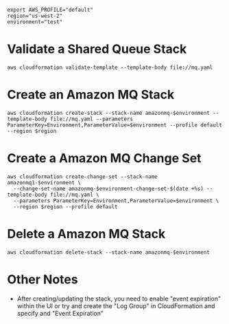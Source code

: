 
```
export AWS_PROFILE="default"
region="us-west-2"
environment="test"
```
# Validate a Shared Queue Stack

`aws cloudformation validate-template --template-body file://mq.yaml`

# Create an Amazon MQ Stack
```
aws cloudformation create-stack --stack-name amazonmq-$environment --template-body file://mq.yaml --parameters ParameterKey=Environment,ParameterValue=$environment --profile default --region $region
```

# Create a Amazon MQ Change Set
```
aws cloudformation create-change-set --stack-name amazonmq1-$environment \
  --change-set-name amazonmq-$environment-change-set-$(date +%s) --template-body file://mq.yaml \
  --parameters ParameterKey=Environment,ParameterValue=$environment \
  --region $region --profile default
```

# Delete a Amazon MQ Stack

`aws cloudformation delete-stack --stack-name amazonmq-$environment`

# Other Notes
- After creating/updating the stack, you need to enable "event expiration" within the UI or try and create the "Log Group" in CloudFormation and specify and "Event Expiration"